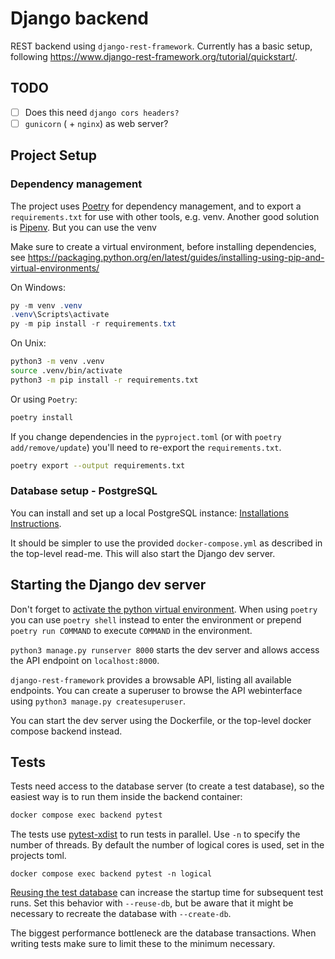# Django backend

REST backend using `django-rest-framework`.
Currently has a basic setup, following <https://www.django-rest-framework.org/tutorial/quickstart/>.

## TODO

- [ ] Does this need `django cors headers?`
- [ ] `gunicorn` ( + `nginx`) as web server?

## Project Setup

### Dependency management

The project uses [Poetry](https://python-poetry.org/) for dependency management, and to export a `requirements.txt` for use with other tools, e.g. venv. Another good solution is [Pipenv](https://pipenv.pypa.io/en/latest/). But you can use the venv

Make sure to create a virtual environment, before installing dependencies, see <https://packaging.python.org/en/latest/guides/installing-using-pip-and-virtual-environments/>

On Windows:
```powershell
py -m venv .venv
.venv\Scripts\activate
py -m pip install -r requirements.txt
```

On Unix:
``` sh
python3 -m venv .venv
source .venv/bin/activate
python3 -m pip install -r requirements.txt
```

Or using `Poetry`:

``` sh
poetry install
```

If you change dependencies in the `pyproject.toml` (or with `poetry add/remove/update`) you'll need to re-export the `requirements.txt`.
``` sh
poetry export --output requirements.txt
```

### Database setup - PostgreSQL

You can install and set up a local PostgreSQL instance: [Installations Instructions](https://www.postgresql.org/download/).

It should be simpler to use the provided `docker-compose.yml` as described in the top-level read-me. This will also start the Django dev server.

## Starting the Django dev server

Don't forget to [activate the python virtual environment](https://packaging.python.org/en/latest/guides/installing-using-pip-and-virtual-environments/). When using `poetry` you can use `poetry shell` instead to enter the environment or prepend `poetry run COMMAND` to execute `COMMAND` in the environment.

`python3 manage.py runserver 8000` starts the dev server and allows access the API endpoint on `localhost:8000`.

`django-rest-framework` provides a browsable API, listing all available endpoints.
You can create a superuser to browse the API webinterface using `python3 manage.py createsuperuser`.

You can start the dev server using the Dockerfile, or the top-level docker compose backend instead.

## Tests

Tests need access to the database server (to create a test database), so the easiest way is to run them inside the backend container:

``` sh
docker compose exec backend pytest
```

The tests use [pytest-xdist](https://pytest-xdist.readthedocs.io/en/stable/) to run tests in parallel.
Use `-n` to specify the number of threads. By default the number of logical cores is used, set in the projects toml.
```
docker compose exec backend pytest -n logical
```

[Reusing the test database](https://pytest-django.readthedocs.io/en/latest/database.html#reuse-db-reuse-the-testing-database-between-test-runs) can increase the startup time for subsequent test runs.
Set this behavior with `--reuse-db`, but be aware that it might be necessary to recreate the database with `--create-db`.

The biggest performance bottleneck are the database transactions. When writing tests make sure to limit these to the minimum necessary.
